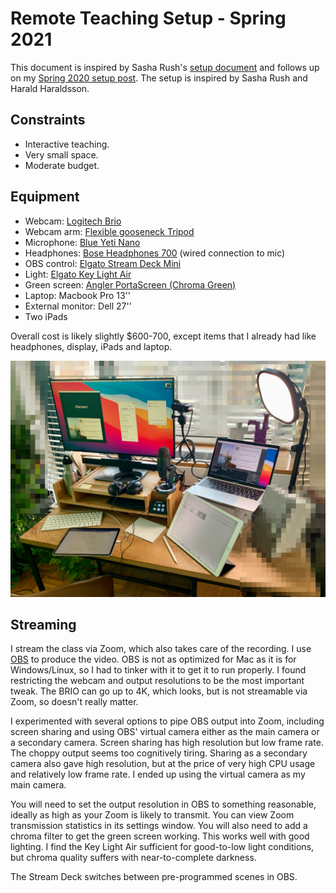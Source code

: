# Remote Teaching Setup - Spring 2021

This document is inspired by Sasha Rush's [setup document](https://github.com/srush/VirtualTeaching) and follows up on my [Spring 2020 setup post](). The setup is inspired by Sasha Rush and Harald Haraldsson.

## Constraints

- Interactive teaching.
- Very small space.
- Moderate budget.

## Equipment

- Webcam: [Logitech Brio](https://www.logitech.com/en-us/product/brio)
- Webcam arm: [Flexible gooseneck Tripod](https://www.amazon.com/Webcam-Scissor-Adjustable-Flexible-gooseneck/dp/B08B5GSS7Z/)
- Microphone: [Blue Yeti Nano](https://www.bluemic.com/en-us/products/yeti-nano/)
- Headphones: [Bose Headphones 700](https://www.bose.com/en_us/products/headphones/noise_cancelling_headphones/noise-cancelling-headphones-700.html) (wired connection to mic)
- OBS control: [Elgato Stream Deck Mini](https://www.elgato.com/en/gaming/stream-deck-mini)
- Light: [Elgato Key Light Air](https://www.elgato.com/en/gaming/key-light-air)
- Green screen: [Angler PortaScreen (Chroma Green)](https://www.bhphotovideo.com/c/product/1502655-REG/angler_pbb_cg57_background_porta_screen_chroma.html?fromDisList=y)
- Laptop: Macbook Pro 13''
- External monitor: Dell 27''
- Two iPads

Overall cost is likely slightly $600-700, except items that I already had like headphones, display, iPads and laptop.

<img src="teaching-space.png" width=600px>

## Streaming

I stream the class via Zoom, which also takes care of the recording. I use [OBS](https://obsproject.com/) to produce the video. OBS is not as optimized for Mac as it is for Windows/Linux, so I had to tinker with it to get it to run properly. I found restricting the webcam and output resolutions to be the most important tweak. The BRIO can go up to 4K, which looks, but is not streamable via Zoom, so doesn't really matter.

I experimented with several options to pipe OBS output into Zoom, including screen sharing and using OBS' virtual camera either as the main camera or a secondary camera. Screen sharing has high resolution but low frame rate. The choppy output seems too cognitively tiring. Sharing as a secondary camera also gave high resolution, but at the price of very high CPU usage and relatively low frame rate. I ended up using the virtual camera as my main camera.

You will need to set the output resolution in OBS to something reasonable, ideally as high as your Zoom is likely to transmit. You can view Zoom transmission statistics in its settings window. You will also need to add a chroma filter to get the green screen working. This works well with good lighting. I find the Key Light Air sufficient for good-to-low light conditions, but chroma quality suffers with near-to-complete darkness.

The Stream Deck switches between pre-programmed scenes in OBS.
